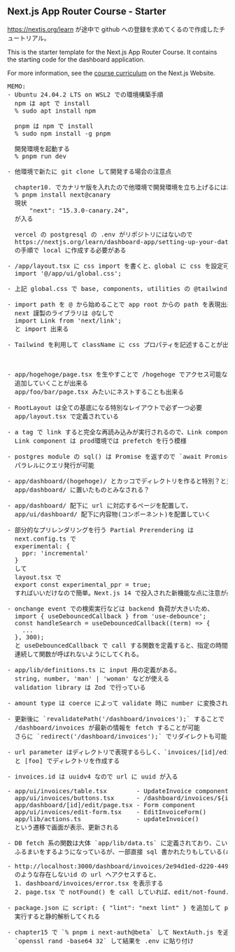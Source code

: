 ## Next.js App Router Course - Starter

https://nextjs.org/learn が途中で github への登録を求めてくるので作成したチュートリアル。

This is the starter template for the Next.js App Router Course. It contains the starting code for the dashboard application.

For more information, see the [course curriculum](https://nextjs.org/learn) on the Next.js Website.

<pre>
MEMO:
- Ubuntu 24.04.2 LTS on WSL2 での環境構築手順
  npm は apt で install
  % sudo apt install npm

  pnpm は npm で install
  % sudo npm install -g pnpm

  開発環境を起動する
  % pnpm run dev

- 他環境で新たに git clone して開発する場合の注意点

  chapter10. でカナリヤ版を入れたので他環境で開発環境を立ち上げるには以下が必要かも
  % pnpm install next@canary
  現状
      "next": "15.3.0-canary.24",
  が入る

  vercel の postgresql の .env がリポジトリにはないので
  https://nextjs.org/learn/dashboard-app/setting-up-your-database
  の手順で local に作成する必要がある

- /app/layout.tsx に css import を書くと、global に css を設定可能
  import '@/app/ui/global.css';

- 上記 global.css で base, components, utilities の @tailwind を宣言してる

- import path を @ から始めることで app root からの path を表現出来るみたい
  next 謹製のライブラリは @なしで
  import Link from 'next/link';
  と import 出来る

- Tailwind を利用して className に css プロパティを記述することが出来る
  <main className="flex min-h-screen flex-col p-6">

- app/hogehoge/page.tsx を生やすことで /hogehoge でアクセス可能なページを
  追加していくことが出来る
  app/foo/bar/page.tsx みたいにネストすることも出来る

- RootLayout は全ての基底になる特別なレイアウトで必ず一つ必要
  app/layout.tsx で定義されている

- a tag で link すると完全な再読み込みが実行されるので、Link component を使う
  Link component は prod環境では prefetch を行う模様

- postgres module の sql() は Promise を返すので `await Promise.all(q1, q2, ...)` で
  パラレルにクエリ発行が可能

- app/dashboard/(hogehoge)/ とカッコでディレクトリを作ると特別？と見なされる
  app/dashboard/ に置いたものとみなされる？

- app/dashboard/ 配下に url に対応するページを配置して、
  app/ui/dashboard/ 配下に内容物(コンポーネント)を配置していく

- 部分的なプリレンダリングを行う Partial Prerendering は
  next.config.ts で
  experimental: {
    ppr: 'incremental'
  }
  して
  layout.tsx で
  export const experimental_ppr = true;
  すればいいだけなので簡単。Next.js 14 で投入された新機能な点に注意が必要

- onchange event での検索実行などは backend 負荷が大きいため、
  import { useDebouncedCallback } from 'use-debounce';
  const handleSearch = useDebouncedCallback((term) => {
    ...
  }, 300);
  と useDebouncedCallback で call する関数を定義すると、指定の時間間隔(300ms?)
  連続して関数が呼ばれないようにしてくれる。

- app/lib/definitions.ts に input 用の定義がある。
  string, number, 'man' | 'woman' などが使える
  validation library は Zod で行っている

- amount type は coerce によって validate 時に number に変換されている

- 更新後に `revalidatePath('/dashboard/invoices');` することで
  /dashboard/invoices が最新の情報を fetch することが可能
  さらに `redirect('/dashboard/invoices');` でリダイレクトも可能

- url parameter はディレクトリで表現するらしく、`invoices/[id]/edit/page.tsx`
  と [foo] でディレクトリを作成する

- invoices.id は uuidv4 なので url に uuid が入る

- app/ui/invoices/table.tsx        - UpdateInvoice component
  app/ui/invoices/buttons.tsx      - /dashboard/invoices/${id}/edit link href
  app/dashboard/[id]/edit/page.tsx - Form component
  app/ui/invoices/edit-form.tsx    - EditInvoiceForm()
  app/lib/actions.ts               - updateInvoice()
  という遷移で画面が表示、更新される

- DB fetch 系の関数は大体 `app/lib/data.ts` に定義されており、こいつがモデル層っぽい
  ふるまいをするようになっているが、一部直接 sql 書かれたりもしている(action.ts 等)

- http://localhost:3000/dashboard/invoices/2e94d1ed-d220-449f-9f11-f0bbceed9645/edit
  のような存在しないid の url へアクセスすると、
  1. dashboard/invoices/error.tsx を表示する
  2. page.tsx で notFound() を call していれば、edit/not-found.tsx を表示する。

- package.json に script: { "lint": "next lint" } を追加して pnpm lint を
  実行すると静的解析してくれる

- chapter15 で `% pnpm i next-auth@beta` して NextAuth.js を追加
  `openssl rand -base64 32` して結果を .env に貼り付け
</pre>
